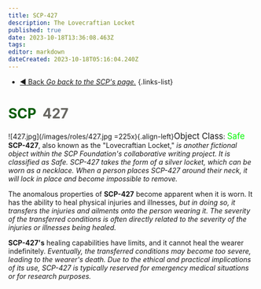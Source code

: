 ```yaml
---
title: SCP-427
description: The Lovecraftian Locket
published: true
date: 2023-10-18T13:36:08.463Z
tags: 
editor: markdown
dateCreated: 2023-10-18T05:16:04.240Z
---
```


- [:arrow_backward: Back *Go back to the SCP's page.*](/en/game/scps#scps)
{.links-list}
# <font color="#065c06">SCP</font><font color="white">-</font><font color="#676661">427</font>
![427.jpg](/images/roles/427.jpg =225x){.align-left}<big>Object Class</big>: <font color="#04f504"><big>Safe</big></font>
**SCP-427**, also known as the "Lovecraftian Locket," *is another fictional object within the SCP Foundation's collaborative writing project. It is classified as Safe. SCP-427 takes the form of a silver locket, which can be worn as a necklace. When a person places SCP-427 around their neck, it will lock in place and become impossible to remove.*

The anomalous properties of **SCP-427** become apparent when it is worn. It has the ability to heal physical injuries and illnesses, *but in doing so, it transfers the injuries and ailments onto the person wearing it. The severity of the transferred conditions is often directly related to the severity of the injuries or illnesses being healed.*

**SCP-427's** healing capabilities have limits, and it cannot heal the wearer indefinitely. *Eventually, the transferred conditions may become too severe, leading to the wearer's death. Due to the ethical and practical implications of its use, SCP-427 is typically reserved for emergency medical situations or for research purposes.*






